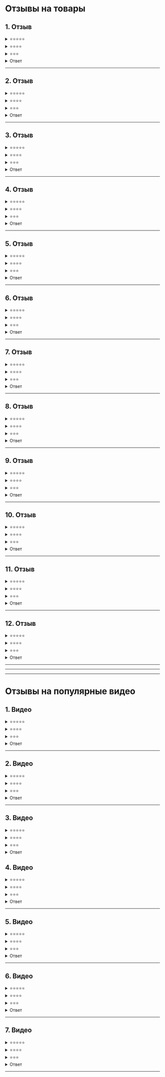 # Отзывы на товары

## 1. Отзыв

<details>

 <summary> ⭐⭐⭐⭐⭐ </summary>

 > Может даже больше, чем говорится в описании. При скромных размерах работает на совесть! Зверь!

</details>

<details>

 <summary> ⭐⭐⭐⭐ </summary>
 
 > Рекомендую и товар и продавца. Мощный шурик, за эти деньги лучше не найдёте.
 
</details>

<details>

 <summary> ⭐⭐⭐ </summary>
 
 > 600 ватт, кирпич берет. Быстрый, удобный.

</details>
 
<details>

<summary>Ответ</summary>

### Дрель-шуруповерт

![alt text](https://ir.ozone.ru/s3/multimedia-a/wc1000/6387131302.jpg)

</details>

---

## 2. Отзыв

<details>

 <summary> ⭐⭐⭐⭐⭐ </summary>

 > Заказывала ангелочков, пришло совсем не то, полное разочарование

</details>

<details>

 <summary> ⭐⭐⭐⭐ </summary>
 
 > Милый Дед Мороз , хочется ещё!
 
</details>

<details>

 <summary> ⭐⭐⭐ </summary>
 
 > Прислали бантики красного цвета, а заказывала серебристые! Хотела новогоднего настроения, а тут одно разочарование!

</details>
 
<details>

<summary>Ответ</summary>

### Игрушки для ёлки

![alt text](https://ir.ozone.ru/s3/multimedia-w/wc1000/6820808288.jpg)

</details>

---

## 3. Отзыв

<details>

 <summary> ⭐⭐⭐⭐⭐ </summary>

 > Пришла уже подсушеная

</details>

<details>

 <summary> ⭐⭐⭐⭐ </summary>
 
 > Перешла только на них, не сохнут , не текут под дождем , держатся целый день. Мне очень понравились!
 
</details>

<details>

 <summary> ⭐⭐⭐ </summary>
 
 > Аллергия жуткая, глаза чешутся, слезятся. 

</details>
 
<details>

<summary>Ответ</summary>

### Подводка для глаз

![alt text](https://ir.ozone.ru/multimedia/wc1000/1010990125.jpg)

</details>

---

## 4. Отзыв

<details>

 <summary> ⭐⭐⭐⭐⭐ </summary>

 > Взяла себе 2 штуки, ещё дочери и подруге всё в восторге, очень удобно и тепло

</details>

<details>

 <summary> ⭐⭐⭐⭐ </summary>
 
 > Всё хорошо,только отверстие получается маловатое...
 
</details>

<details>

 <summary> ⭐⭐⭐ </summary>
 
 > Брала чтобы не морозить все время жопку, и мягко и тепло. Легче чем поменять полностью стульчак. Нравится, спасибо.

</details>
 
<details>

<summary>Ответ</summary>

### Покрытие для унитаза

![alt text](https://ir.ozone.ru/s3/multimedia-5/wc1000/6755561537.jpg)

</details>

---

## 5. Отзыв

<details>

 <summary> ⭐⭐⭐⭐⭐ </summary>

 > На работе все ржут, а мне отлично!!! Спасибо!))

</details>

<details>

 <summary> ⭐⭐⭐⭐ </summary>
 
 > За эти деньги прям круто, коты были в шоке😅
 
</details>

<details>

 <summary> ⭐⭐⭐ </summary>
 
 > Настоящий лапы дракона))) Противо скользящее есть, безопасность ребенка важно! Спасибо за своевременную доставку!

</details>
 
<details>

<summary>Ответ</summary>

### Домашние тапочки с когтями

![alt text](https://ir.ozone.ru/s3/multimedia-m/wc1000/6080364334.jpg)

</details>

---

## 6. Отзыв

<details>

 <summary> ⭐⭐⭐⭐⭐ </summary>

 > Муж заявил смело, что теперь будет спать с ними) на вахту часто ездит.

</details>

<details>

 <summary> ⭐⭐⭐⭐ </summary>
 
 > Разного размера (((( а так прикольные, целые
 
</details>

<details>

 <summary> ⭐⭐⭐ </summary>
 
 > Спасибо Вам! Подарила своему Мужчине вместо эспандера)))) Смеялись оба)))))

</details>
 
<details>

<summary>Ответ</summary>

### Антистресс для рук грудь

![alt text](https://ir.ozone.ru/s3/multimedia-7/wc1000/6618626503.jpg)

</details>

---

## 7. Отзыв

<details>

 <summary> ⭐⭐⭐⭐⭐ </summary>

 > Хорошая штука👍👍👍теперь спички покупать не надо🤣

</details>

<details>

 <summary> ⭐⭐⭐⭐ </summary>
 
 > Не совсем ясно, как пользоваться. Но… Думаю, справимся.
 
</details>

<details>

 <summary> ⭐⭐⭐ </summary>
 
 > Уши в восторге.

</details>
 
<details>

<summary>Ответ</summary>

### Набор инструментов для чистки ушей

![alt text](https://ir.ozone.ru/s3/multimedia-j/wc1000/6818569435.jpg)

</details>

---

## 8. Отзыв

<details>

 <summary> ⭐⭐⭐⭐⭐ </summary>

 > Ааааааа, теперь это мой муж, но он не 160 , а где-то 150 что-ли, но все равно вау🫶🏻

</details>

<details>

 <summary> ⭐⭐⭐⭐ </summary>
 
 > Классный гусь) худенький немного) бабушка откормит 😂
 
</details>

<details>

 <summary> ⭐⭐⭐ </summary>
 
 > Муж доволен, хотя брала не ему, гусь понравился, размеру соответствует, мягкий

</details>
 
<details>

<summary>Ответ</summary>

### Мягкая игрушка подушка гусь

![alt text](https://ir.ozone.ru/s3/multimedia-g/wc1000/6688452904.jpg)

</details>

---

## 9. Отзыв

<details>

 <summary> ⭐⭐⭐⭐⭐ </summary>

 > Штука рабочая, только потяните)

</details>

<details>

 <summary> ⭐⭐⭐⭐ </summary>
 
 > с этим приколов будьте осторожней.,бьёт сильно
 
</details>

<details>

 <summary> ⭐⭐⭐ </summary>
 
 >  Для пранка самое то, но все уже знают что это

</details>
 
<details>

<summary>Ответ</summary>

### Жвачка мини-шокер, резинка электрошокер, детская игрушка

![alt text](https://ir.ozone.ru/s3/multimedia-2/wc1000/6094844702.jpg)

</details>

---

## 10. Отзыв

<details>

 <summary> ⭐⭐⭐⭐⭐ </summary>

 > Замечательная👍🏻От натуральной вообще,не отличить🤣

</details>

<details>

 <summary> ⭐⭐⭐⭐ </summary>
 
 > Пойдёт но запах не понятно какой
 
</details>

<details>

 <summary> ⭐⭐⭐ </summary>
 
 >  Правдоподобно, более чем. Не унылое говно)

</details>
 
<details>

<summary>Ответ</summary>

### Какашка сувенирная для розыгрыша

![alt text](https://ir.ozone.ru/s3/multimedia-s/wc1000/6568228276.jpg)

</details>

---

## 11. Отзыв

<details>

 <summary> ⭐⭐⭐⭐⭐ </summary>

 > Заказывал анекдоты, а пришли объяснительные.

</details>

<details>

 <summary> ⭐⭐⭐⭐ </summary>
 
 >  Подарили, и бумажка правда оказалась в уборной) и правда разгадывается) Прикольный рулончик
 
</details>

<details>

 <summary> ⭐⭐⭐ </summary>
 
 > Спасибо, теперь веселее ***

</details>
 
<details>

<summary>Ответ</summary>

### Туалетная бумага с анегдотами

![alt text](https://ir.ozone.ru/s3/multimedia-k/wc1000/6000065180.jpg)

</details>

---
 

## 12. Отзыв

<details>

 <summary> ⭐⭐⭐⭐⭐ </summary>

 > Прекрасная штука, не зря есть поговорка "как мухи на мед"!

</details>

<details>

 <summary> ⭐⭐⭐⭐ </summary>
 
 > Липучки хорошие, но короткие . В этом есть конечно плюс (у мужа рост два метра) .
 
</details>

<details>

 <summary> ⭐⭐⭐ </summary>
 
 > Мухам понравилось)). С удовольствием прилипали.

</details>
 
<details>

<summary>Ответ</summary>

### Лента липкая от мух

![alt text](https://ir.ozone.ru/s3/multimedia-v/wc1000/6655806643.jpg)

</details>

---

---

---


# Отзывы на популярные видео

## 1. Видео

<details>

 <summary> ⭐⭐⭐⭐⭐ </summary>

 > зря я смеялся и не запомнил, великий человек!

</details>

<details>

 <summary> ⭐⭐⭐⭐ </summary>
 
 > такие люди должны править миром
 
</details>

<details>

 <summary> ⭐⭐⭐ </summary>
 
 > 2021 год, зима, холод и плохо в  Харькове! Мужик, наколдуй, чтобы зимы не было снова!

</details>
 
<details>

<summary>Ответ</summary>

### Зима не будет
https://www.youtube.com/watch?v=uj0LH6WG7VU

</details>

---

## 2. Видео

<details>

 <summary> ⭐⭐⭐⭐⭐ </summary>

 > Стоит задуматься над её великими словами

</details>

<details>

 <summary> ⭐⭐⭐⭐ </summary>
 
 > как будто блин идеальный германия 
 
</details>

<details>

 <summary> ⭐⭐⭐ </summary>
 
 > А если ее машина ударит когда она так выскакивает? Тогда бедный водитель будет "как будто это"... виноват.

</details>
 
<details>

<summary>Ответ</summary>

### Как будто это как будто
https://www.youtube.com/watch?v=WFOSp5wMg98

</details>

---

## 3. Видео

<details>

 <summary> ⭐⭐⭐⭐⭐ </summary>

- Вам какой язык?
- Английский и русский. Взболтать, но не смешивать.

</details>

<details>

 <summary> ⭐⭐⭐⭐ </summary>
 
 > Когда окончила трёхдневный курс английского языка от Ричарда Сапогова
 
</details>

<details>

 <summary> ⭐⭐⭐ </summary>
 
 > Сидим с sister в two часа ночи на kitchen и просто dying от смеха, recognising себя в этой woman

</details>
 
<details>

<summary>Ответ</summary>

### Его designs могут носить любого возвраста, любого shape, size...
https://www.youtube.com/watch?v=Kqd7k5F-YBI

</details>

## 4. Видео

<details>

 <summary> ⭐⭐⭐⭐⭐ </summary>

 > думайте с кем вы ложитесь в кровать, берегите себя и своих близких.

</details>

<details>

 <summary> ⭐⭐⭐⭐ </summary>
 
 > Давайте выпьём за любовь, но только на донышке...
 
</details>

<details>

 <summary> ⭐⭐⭐ </summary>
 
 > Шурыгина не в моде

</details>
 
<details>

<summary>Ответ</summary>

### Шурыгина - На донышке
https://www.youtube.com/watch?v=eXEB9cYQS-M

</details>

---

## 5. Видео

<details>

 <summary> ⭐⭐⭐⭐⭐ </summary>

 > Свою учительницу вспомнил 

</details>

<details>

 <summary> ⭐⭐⭐⭐ </summary>
 
 > Ну потом народ выгнал его 
 
</details>

<details>

 <summary> ⭐⭐⭐ </summary>
 
 > Чык эшике Ата энен менен кел Эртен

</details>
 
<details>

<summary>Ответ</summary>

### Сооронбай Жээнбеков - чык эшикке
https://www.youtube.com/watch?v=oN7ySk5Jhak

</details>

---

## 6. Видео

<details>

 <summary> ⭐⭐⭐⭐⭐ </summary>

 > Из него вышел бы идеальный инструктор в автошколе )))

</details>

<details>

 <summary> ⭐⭐⭐⭐ </summary>
 
 > Я пересматриваю 20-й раз я не могу перестать смотреть его,я себя прям там чувствую четвертым пассажиром 
 
</details>

<details>

 <summary> ⭐⭐⭐ </summary>
 
 > Нихуя не понятно, что тут происходит, но привыкнул к аппарату

</details>
 
<details>

<summary>Ответ</summary>

### Привыкни к аппарату
https://www.youtube.com/watch?v=E8bQDBskuPw

</details>

---

## 7. Видео

<details>

 <summary> ⭐⭐⭐⭐⭐ </summary>

 > Тот случи когда переписываешь тетрадь соседа и не можешь понять что там написано 

</details>

<details>

 <summary> ⭐⭐⭐⭐ </summary>
 
 > Он искренне пытался понять, что тот говорит
 
</details>

<details>

 <summary> ⭐⭐⭐ </summary>
 
 > Пельмени сертрам разогреваешь?

</details>
 
<details>

<summary>Ответ</summary>

### Мурад легенда - примерами сестрам задеваешь
https://www.youtube.com/shorts/loQXmfJ3oe0

</details>

---
